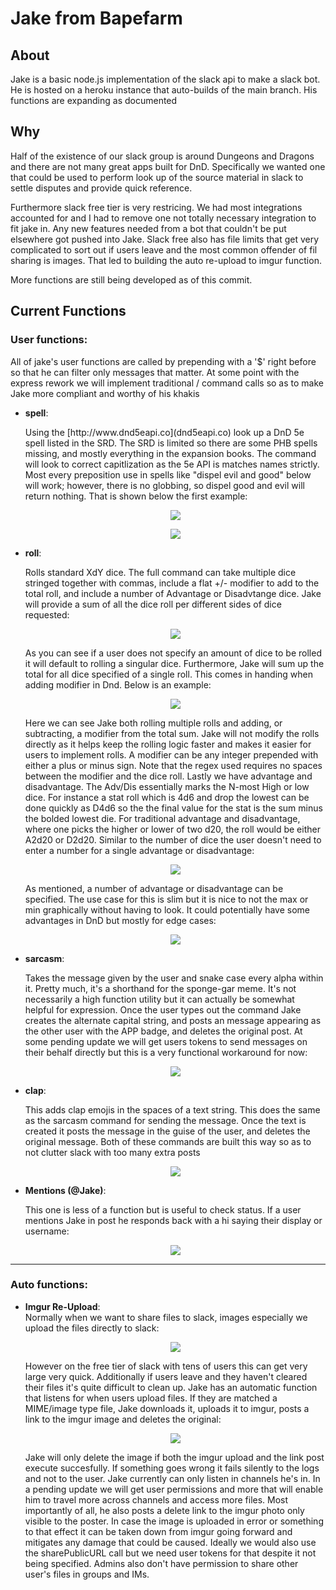 # Jake from Bapefarm
 
## About
Jake is a basic node.js implementation of the slack api to make a slack bot. He is hosted on a heroku instance that auto-builds of the main branch. His functions are expanding as documented

## Why
Half of the existence of our slack group is around Dungeons and Dragons and there are not many great apps built for DnD. Specifically we wanted one that could be used to perform look up of the source material in slack to settle disputes and provide quick reference.

Furthermore slack free tier is very restricing. We had most integrations accounted for and I had to remove one not totally necessary integration to fit jake in. Any new features needed from a bot that couldn't be put elsewhere got pushed into Jake. Slack free also has file limits that get very complicated to sort out if users leave and the most common offender of fil sharing is images. That led to building the auto re-upload to imgur function.

More functions are still being developed as of this commit.

## Current Functions
### User functions:
  All of jake's user functions are called by prepending with a '$' right before so that he can filter only messages that matter. At some point with the express rework we will implement traditional / command calls so as to make Jake more compliant and worthy of his khakis
  <ul>
 <li><b>spell</b>:</li>
  <p>    Using the [http://www.dnd5eapi.co](dnd5eapi.co) look up a DnD 5e spell listed in the SRD. The SRD is limited so there are some PHB spells missing, and mostly everything in the expansion books. The command will look to correct capitlization as the 5e API is matches names strictly. Most every preposition use in spells like "dispel evil and good" below will work; however, there is no globbing, so dispel good and evil will return nothing. That is shown below the first example:</p>
  
  <p align="center">
  <img src="https://user-images.githubusercontent.com/11484030/54308429-613f4400-45a4-11e9-9496-892afda5956f.PNG">
  </p>
  
  <p align="center">
  <img src="https://user-images.githubusercontent.com/11484030/54310272-5d152580-45a8-11e9-8c91-7e7848bc2ebc.png">
  </p>
  
  <li><b>roll</b>:</li>
  <p>    Rolls standard XdY dice. The full command can take multiple dice stringed together with commas, include a flat +/- modifier to add to the total roll, and include a number of Advantage or Disadvtange dice. Jake will provide a sum of all the dice roll per different sides of dice requested:</p>
  
  <p align="center"><img src="https://user-images.githubusercontent.com/11484030/54382251-ffdfa980-4665-11e9-8b47-2f8d3d9e0818.PNG"></p>
  
  <p>    As you can see if a user does not specify an amount of dice to be rolled it will default to rolling a singular dice. Furthermore, Jake will sum up the total for all dice specified of a single roll. This comes in handing when adding modifier in Dnd. Below is an example:</p>
  <p align="center"><img src="https://user-images.githubusercontent.com/11484030/54382248-ffdfa980-4665-11e9-8705-11732f19b32a.PNG"></p>
  
  <p>    Here we can see Jake both rolling multiple rolls and adding, or subtracting, a modifier from the total sum. Jake will not modify the rolls directly as it helps keep the rolling logic faster and makes it easier for users to implement rolls. A modifier can be any integer prepended with either a plus or minus sign. Note that the regex used requires no spaces between the modifier and the dice roll.
  Lastly we have advantage and disadvantage. The Adv/Dis essentially marks the N-most High or low dice. For instance a stat roll which is 4d6 and drop the lowest can be done quickly as D4d6 so the the final value for the stat is the sum minus the bolded lowest die. For traditional advantage and disadvantage, where one picks the higher or lower of two d20, the roll would be either A2d20 or D2d20. Similar to the number of dice the user doesn't need to enter a number for a single advantage or disadvantage:</p>
  <p align="center"><img src="https://user-images.githubusercontent.com/11484030/54382250-ffdfa980-4665-11e9-8996-9831ab83bf58.PNG"></p>
  
  As mentioned, a number of advantage or disadvantage can be specified. The use case for this is slim but it is nice to not the max or min graphically without having to look. It could potentially have some advantages in DnD but mostly for edge cases:
  <p align="center"><img src="https://user-images.githubusercontent.com/11484030/54382249-ffdfa980-4665-11e9-824c-a163d442d6b9.PNG"></p>
  
  <li><b>sarcasm</b>:</li>
  <p>    Takes the message given by the user and snake case every alpha within it. Pretty much, it's a shorthand for the sponge-gar meme. It's not necessarily a high function utility but it can actually be somewhat helpful for expression. Once the user types out the command Jake creates the alternate capital string, and posts an message appearing as the other user with the APP badge, and deletes the original post. At some pending update we will get users tokens to send messages on their behalf directly but this is a very functional workaround for now:</p>
  <p align="center"><img src="https://user-images.githubusercontent.com/11484030/54308428-613f4400-45a4-11e9-8044-ed51b8c8003d.PNG"></p>
  
  
  <li><b>clap</b>:</li>
  <p>    This adds clap emojis in the spaces of a text string. This does the same as the sarcasm command for sending the message. Once the text is created it posts the message in the guise of the user, and deletes the original message. Both of these commands are built this way so as to not clutter slack with too many extra posts</p>
  
  <p align="center"><img src="https://user-images.githubusercontent.com/11484030/54308434-613f4400-45a4-11e9-84b0-acfbf607a000.PNG"></p>
  
  <li><b>Mentions (@Jake)</b>:</li>  
    <p>    This one is less of a function but is useful to check status. If a user mentions Jake in post he responds back with a hi saying their display or username:</p>
    <p align="center"><img src="https://user-images.githubusercontent.com/11484030/54308433-613f4400-45a4-11e9-880a-3700b1020667.PNG"></p>
</ul>    

---

### Auto functions:

<ul>  
  <li><b>Imgur Re-Upload</b>:</li>
  Normally when we want to share files to slack, images especially we upload the files directly to slack:
 <p align="center"><img src="https://user-images.githubusercontent.com/11484030/54308431-613f4400-45a4-11e9-8c74-2fbe4019ee24.PNG"></p>
  However on the free tier of slack with tens of users this can get very large very quick. Additionally if users leave and they haven't cleared their files it's quite difficult to clean up. Jake has an automatic function that listens for when users upload files. If they are matched a MIME/image type file, Jake downloads it, uploads it to imgur, posts a link to the imgur image and deletes the original:
 <p align="center"><img src="https://user-images.githubusercontent.com/11484030/54308432-613f4400-45a4-11e9-8bfc-4e2530aeb297.PNG"></p>
 Jake will only delete the image if both the imgur upload and the link post execute succesfully. If something goes wrong it fails silently to the logs and not to the user. Jake currently can only listen in channels he's in. In a pending update we will get user permissions and more that will enable him to travel more across channels and access more files. Most importantly of all, he also posts a delete link to the imgur photo only visible to the poster. In case the image is uploaded in error or something to that effect it can be taken down from imgur going forward and mitigates any damage that could be caused. Ideally we would also use the sharePublicURL call but we need user tokens for that despite it not being specified. Admins also don't have permission to share other user's files in groups and IMs.
</ul>
